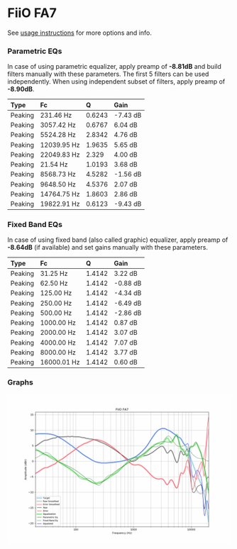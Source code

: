 # FiiO FA7
See [usage instructions](https://github.com/jaakkopasanen/AutoEq#usage) for more options and info.

### Parametric EQs
In case of using parametric equalizer, apply preamp of **-8.81dB** and build filters manually
with these parameters. The first 5 filters can be used independently.
When using independent subset of filters, apply preamp of **-8.90dB**.

| Type    | Fc          |      Q | Gain     |
|:--------|:------------|:-------|:---------|
| Peaking | 231.46 Hz   | 0.6243 | -7.43 dB |
| Peaking | 3057.42 Hz  | 0.6767 | 6.04 dB  |
| Peaking | 5524.28 Hz  | 2.8342 | 4.76 dB  |
| Peaking | 12039.95 Hz | 1.9635 | 5.65 dB  |
| Peaking | 22049.83 Hz | 2.329  | 4.00 dB  |
| Peaking | 21.54 Hz    | 1.0193 | 3.68 dB  |
| Peaking | 8568.73 Hz  | 4.5282 | -1.56 dB |
| Peaking | 9648.50 Hz  | 4.5376 | 2.07 dB  |
| Peaking | 14764.75 Hz | 1.8603 | 2.86 dB  |
| Peaking | 19822.91 Hz | 0.6123 | -9.43 dB |

### Fixed Band EQs
In case of using fixed band (also called graphic) equalizer, apply preamp of **-8.64dB**
(if available) and set gains manually with these parameters.

| Type    | Fc          |      Q | Gain     |
|:--------|:------------|:-------|:---------|
| Peaking | 31.25 Hz    | 1.4142 | 3.22 dB  |
| Peaking | 62.50 Hz    | 1.4142 | -0.88 dB |
| Peaking | 125.00 Hz   | 1.4142 | -4.34 dB |
| Peaking | 250.00 Hz   | 1.4142 | -6.49 dB |
| Peaking | 500.00 Hz   | 1.4142 | -2.86 dB |
| Peaking | 1000.00 Hz  | 1.4142 | 0.87 dB  |
| Peaking | 2000.00 Hz  | 1.4142 | 3.07 dB  |
| Peaking | 4000.00 Hz  | 1.4142 | 7.07 dB  |
| Peaking | 8000.00 Hz  | 1.4142 | 3.77 dB  |
| Peaking | 16000.01 Hz | 1.4142 | 0.60 dB  |

### Graphs
![](./FiiO%20FA7.png)